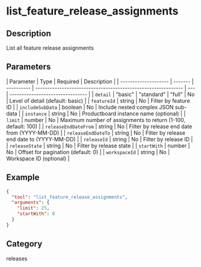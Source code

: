 # list_feature_release_assignments

## Description

List all feature release assignments

## Parameters

| Parameter            | Type    | Required   | Description                                                   |
| -------------------- | ------- | ---------- | ------------------------------------------------------------- | --- | -------------------------------- |
| `detail`             | "basic" | "standard" | "full"                                                        | No  | Level of detail (default: basic) |
| `featureId`          | string  | No         | Filter by feature ID                                          |
| `includeSubData`     | boolean | No         | Include nested complex JSON sub-data                          |
| `instance`           | string  | No         | Productboard instance name (optional)                         |
| `limit`              | number  | No         | Maximum number of assignments to return (1-100, default: 100) |
| `releaseEndDateFrom` | string  | No         | Filter by release end date from (YYYY-MM-DD)                  |
| `releaseEndDateTo`   | string  | No         | Filter by release end date to (YYYY-MM-DD)                    |
| `releaseId`          | string  | No         | Filter by release ID                                          |
| `releaseState`       | string  | No         | Filter by release state                                       |
| `startWith`          | number  | No         | Offset for pagination (default: 0)                            |
| `workspaceId`        | string  | No         | Workspace ID (optional)                                       |

## Example

```json
{
  "tool": "list_feature_release_assignments",
  "arguments": {
    "limit": 25,
    "startWith": 0
  }
}
```

## Category

releases
